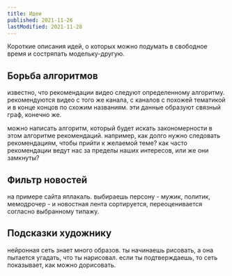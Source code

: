 ```yaml
---
title: Идеи
published: 2021-11-26
lastModified: 2021-11-28
---
```


Короткие описания идей, о которых можно подумать в свободное время и состряпать модельку-другую.


## Борьба алгоритмов

известно, что рекомендации видео следуют определенному алгоритму. рекомендуются видео с того же канала, с каналов с похожей тематикой и в конце концов по схожим названиям. эти данные образуют связный граф, конечно же.

можно написать алгоритм, который будет искать закономерности в этом алгоритме рекомендаций. например, как долго нужно следовать рекомендациям, чтобы прийти к желаемой теме?
как часто рекомендации ведут нас за пределы наших интересов, или же они замкнуты?

## Фильтр новостей

на примере сайта яплакаль. выбираешь персону - мужик, политик, мемодрочер - и новостная лента сортируется, переоценивается согласно выбранному типажу.

## Подсказки художнику

нейронная сеть знает много образов. ты начинаешь рисовать, а она пытается угадать, что ты нарисовал. если ты подтверждаешь, то сеть показывает, как можно дорисовать.